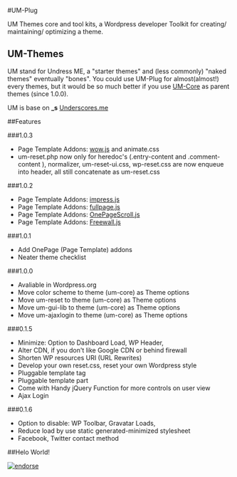 #UM-Plug

UM Themes core and tool kits, a Wordpress developer Toolkit for creating/ maintaining/ optimizing a theme.

## UM-Themes

UM stand for Undress ME, a "starter themes" and (less commonly) "naked themes" eventually "bones".
You could use UM-Plug for almost(almost!) every themes, but it would be so much better if you use [UM-Core](https://github.com/tacoen/um-theme) as parent themes (since 1.0.0).

UM is base on **_s** [Underscores.me](http://underscores.me) 


##Features

###1.0.3
  * Page Template Addons: [wow.js](http://mynameismatthieu.com/WOW/) and animate.css
  * um-reset.php now only for heredoc's (.entry-content and .comment-content ), normalizer, um-reset-ui.css, wp-reset.css are now enqueue into header, all still concatenate as um-reset.css
  
###1.0.2
  * Page Template Addons: [impress.js](http://bartaz.github.io/impress.js/)
  * Page Template Addons: [fullpage.js](http://alvarotrigo.com/fullPage/)
  * Page Template Addons: [OnePageScroll.js](http://www.thepetedesign.com/demos/onepage_scroll_demo.html)
  * Page Template Addons: [Freewall.js](http://vnjs.net/www/project/freewall/)

###1.0.1
  * Add OnePage (Page Template) addons
  * Neater theme checklist

###1.0.0

  * Avaliable in Wordpress.org
  * Move color scheme to theme (um-core) as Theme options
  * Move um-reset to theme (um-core) as Theme options
  * Move um-gui-lib to theme (um-core) as Theme options
  * Move um-ajaxlogin to theme (um-core) as Theme options
  
###0.1.5

  * Minimize: Option to Dashboard Load, WP Header,
  * Alter CDN, if you don't like Google CDN or behind firewall
  * Shorten WP resources URI (URL Rewrites)
  * Develop your own reset.css, reset your own Wordpress style  
  * Pluggable template tag
  * Pluggable template part
  * Come with Handy jQuery Function for more controls on user view
  * Ajax Login

###0.1.6

  * Option to disable:  WP Toolbar, Gravatar Loads, 
  * Reduce load by use static generated-minimized stylesheet
  * Facebook, Twitter contact method

##Helo World!

[![endorse](https://api.coderwall.com/tacoen/endorsecount.png)](https://coderwall.com/tacoen)
